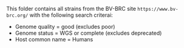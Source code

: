 This folder contains all strains from the BV-BRC site ```https://www.bv-brc.org/``` with the following search criterai:
  - Genome quality = good (excludes poor)
  - Genome status = WGS or complete (excludes deprecated)
  - Host common name = Humans
